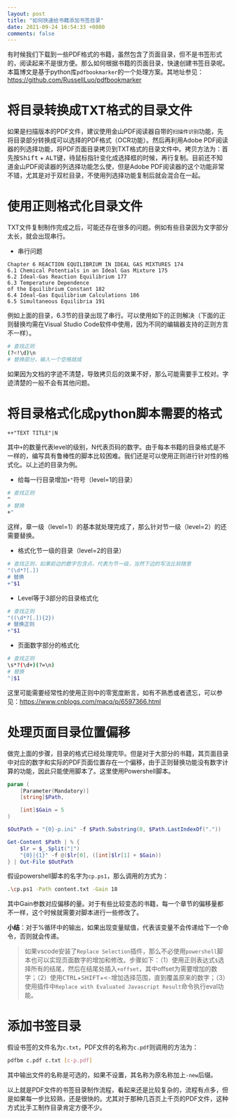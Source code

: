 ```yaml
---
layout: post
title: "如何快速给书籍添加书签目录"
date: 2021-09-24 16:54:33 +0800
comments: false
---
```


有时候我们下载到一些PDF格式的书籍，虽然包含了页面目录，但不是书签形式的，阅读起来不是很方便。那么如何根据书籍的页面目录，快速创建书签目录呢。本篇博文是基于python库`pdfbookmarker`的一个处理方案。其地址参见：<https://github.com/RussellLuo/pdfbookmarker>

# 将目录转换成TXT格式的目录文件

如果是扫描版本的PDF文件，建议使用金山PDF阅读器自带的`扫描件识别`功能，先将目录部分转换成可以选择的PDF格式（OCR功能）。然后再利用Adobe PDF阅读器的列选择功能，将PDF页面目录拷贝到TXT格式的目录文件中。拷贝方法为：首先按<kbd>Shift</kbd> + <kbd>ALT</kbd>键，待鼠标指针变化成选择框的时候，再行复制。目前还不知道金山PDF阅读器的列选择功能怎么使，但是Adobe PDF阅读器的这个功能非常不错，尤其是对于双栏目录，不使用列选择功能复制后就会混合在一起。

# 使用正则格式化目录文件

TXT文件复制制作完成之后，可能还存在很多的问题。例如有些目录因为文字部分太长，就会出现串行。

- 串行问题

```text
Chapter 6 REACTION EQUILIBRIUM IN IDEAL GAS MIXTURES 174
6.1 Chemical Potentials in an Ideal Gas Mixture 175
6.2 Ideal-Gas Reaction Equilibrium 177
6.3 Temperature Dependence
of the Equilibrium Constant 182
6.4 Ideal-Gas Equilibrium Calculations 186
6.5 Simultaneous Equilibria 191
```

例如上面的目录，6.3节的目录出现了串行。可以使用如下的正则解决（下面的正则替换均需在Visual Studio Code软件中使用，因为不同的编辑器支持的正则方言不一样）。

```bash
# 查找正则
(?<!\d)\n
# 替换部分，输入一个空格就成
```

如果因为文档的字迹不清楚，导致拷贝后的效果不好，那么可能需要手工校对。字迹清楚的一般不会有其他问题。

# 将目录格式化成python脚本需要的格式

```text
++"TEXT TITLE"|N
```
其中`+`的数量代表level的级别，N代表页码的数字。由于每本书籍的目录格式是不一样的，编写具有鲁棒性的脚本比较困难。我们还是可以使用正则进行针对性的格式化。以上述的目录为例。

- 给每一行目录增加`+"`符号（level=1的目录）

```bash
# 查找正则
^
# 替换
+"
```

这样，章一级（level=1）的基本就处理完成了，那么针对节一级（level=2）的还需要替换。

- 格式化节一级的目录（level=2的目录）

```bash
# 查找正则，如果前边的数字包含点，代表为节一级，当然下边的写法比较随意
"(\d*?[.])
# 替换
+"$1
```

- Level等于3部分的目录格式化

```bash
# 查找正则
"((\d*?[.]){2})
# 替换正则
+"$1
```

- 页面数字部分的格式化

```bash
# 查找正则
\s*?(\d+)(?=\n)
# 替换
"|$1
```

这里可能需要经常性的使用正则中的零宽度断言，如有不熟悉或者遗忘，可以参见：<https://www.cnblogs.com/macq/p/6597366.html>

# 处理页面目录位置偏移

做完上面的步骤，目录的格式已经处理完毕。但是对于大部分的书籍，其页面目录中对应的数字和实际的PDF页面位置存在一个偏移，由于正则替换功能没有数字计算的功能，因此只能使用脚本了。这里使用Powershell脚本。


```powershell
param (
    [Parameter(Mandatory)]
    [string]$Path,

    [int]$Gain = 5
)

$OutPath = "{0}-p.ini" -f $Path.Substring(0, $Path.LastIndexOf("."))

Get-Content $Path | % {
    $lr = $_.Split("|")
    "{0}|{1}" -f @($lr[0], ([int]$lr[1] + $Gain))
} | Out-File $OutPath
```

假设powershell脚本的名字为`cp.ps1`，那么调用的方式为：

```bash
.\cp.ps1 -Path content.txt -Gain 18
```

其中Gain参数对应偏移的量。对于有些比较变态的书籍，每一个章节的偏移量都不一样，这个时候就需要对脚本进行一些修改了。

**小结**：对于%循环中的输出，如果出现变量赋值，代表该变量不会传递给下一个命令，否则就会传递。

> 如果vscode安装了`Replace Selection`插件，那么不必使用`powershell`脚本也可以实现页面数字的增加和修改。步骤如下：（1）使用正则表达式`$`选择所有的结尾，然后在结尾处插入`+offset`，其中offset为需要增加的数字；（2）使用<kbd>CTRL</kbd>+<kbd>SHIFT</kbd>+<kbd><-</kbd>增加选择范围，直到覆盖原来的数字；（3）使用插件中`Replace with Evaluated Javascript Result`命令执行eval功能。

# 添加书签目录

假设书签的文件名为`c.txt`，PDF文件的名称为`c.pdf`则调用的方法为：

```bash
pdfbm c.pdf c.txt [c-p.pdf]
```

其中输出文件的名称是可选的，如果不设置，其名称为原名称加上`-new`后缀。

以上就是PDF文件的书签目录制作流程，看起来还是比较复杂的，流程有点多，但是如果每一步比较熟，还是很快的。尤其对于那种几百页上千页的PDF文件，这种方式比手工制作目录肯定方便不少。
